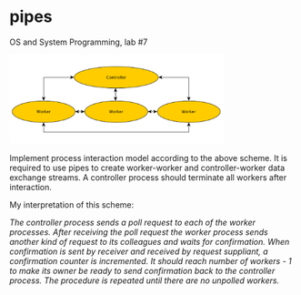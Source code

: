 # pipes
OS and System Programming, lab #7

<img src="https://github.com/NRGb3nder/pipes/blob/master/img/scheme.png" alt="Scheme" width="75%">

Implement process interaction model according to the above scheme. It is required to use pipes to create worker-worker and controller-worker data exchange streams. A controller process should terminate all workers after interaction.

My interpretation of this scheme:

<i>The controller process sends a poll request to each of the worker processes. After receiving the poll request the worker process sends another kind of request to its colleagues and waits for confirmation. When confirmation is sent by receiver and received by request suppliant, a confirmation counter is incremented. It should reach number of workers - 1 to make its owner be ready to send confirmation back to the controller process. The procedure is repeated until there are no unpolled workers.</i>
